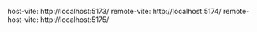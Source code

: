 host-vite:   http://localhost:5173/
remote-vite:   http://localhost:5174/
remote-host-vite:   http://localhost:5175/


